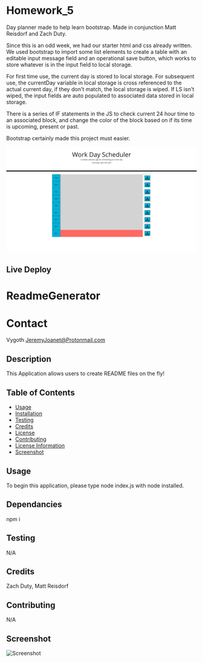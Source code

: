 # Homework_5
Day planner made to help learn bootstrap. Made in conjunction Matt Reisdorf and Zach Duty.

Since this is an odd week, we had our starter html and css already written. We used bootstrap to import some list elements to create a table with an editable input message field and an operational save button, which works to store whatever is in the input field to local storage.

For first time use, the current day is stored to local storage.
For subsequent use, the currentDay variable in local storage is cross referenced to the actual current day, if they don't match, the local storage is wiped.
If LS isn't wiped, the input fields are auto populated to associated data stored in local storage.

There is a series of IF statements in the JS to check current 24 hour time to an associated block, and change the color of the block based on if its time is upcoming, present or past.

Bootstrap certainly made this project must easier.

![screenshot](./assets/imgs/screenshot.PNG)

## Live Deploy

# ReadmeGenerator

# Contact
Vygoth
JeremyJoanet@Protonmail.com

## Description
This Application allows users to create README files on the fly!

## Table of Contents
- [Usage](#Usage)
- [Installation](#Dependancies)
- [Testing](#Testing)
- [Credits](#Credits)
- [License](#License)
- [Contributing](#Contributing)
- [License Information](#LicenseInfo)
- [Screenshot](#Screenshot)

## Usage
To begin this application, please type node index.js with node installed.

## Dependancies
npm i

## Testing
N/A

## Credits
Zach Duty, Matt Reisdorf

## Contributing
N/A

## Screenshot
![Screenshot](./assets/img/screenshot.png)
